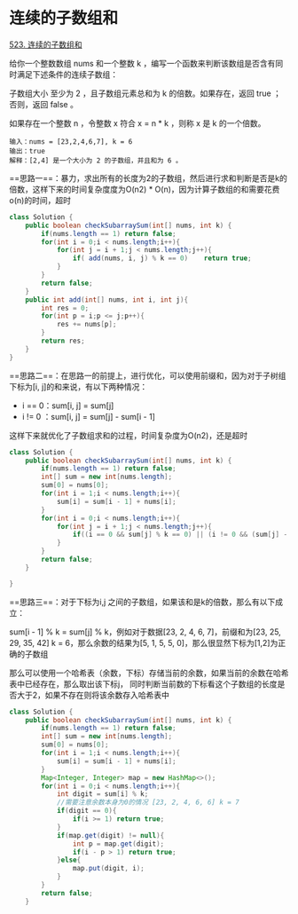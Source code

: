# 连续的子数组和

[523. 连续的子数组和](https://leetcode-cn.com/problems/continuous-subarray-sum/)

给你一个整数数组 nums 和一个整数 k ，编写一个函数来判断该数组是否含有同时满足下述条件的连续子数组：

子数组大小 至少为 2 ，且子数组元素总和为 k 的倍数。如果存在，返回 true ；否则，返回 false 。

如果存在一个整数 n ，令整数 x 符合 x = n * k ，则称 x 是 k 的一个倍数。

```
输入：nums = [23,2,4,6,7], k = 6
输出：true
解释：[2,4] 是一个大小为 2 的子数组，并且和为 6 。
```

==思路一==：暴力，求出所有的长度为2的子数组，然后进行求和判断是否是k的倍数，这样下来的时间复杂度度为O(n2) * O(n)，因为计算子数组的和需要花费o(n)的时间，超时

```java
class Solution {
    public boolean checkSubarraySum(int[] nums, int k) {
        if(nums.length == 1) return false;
        for(int i = 0;i < nums.length;i++){
            for(int j = i + 1;j < nums.length;j++){
                if( add(nums, i, j) % k == 0)    return true;
            }
        }
        return false;
    }   
    public int add(int[] nums, int i, int j){
        int res = 0;
        for(int p = i;p <= j;p++){
            res += nums[p];
        }
        return res;
    }
}
```

==思路二==：在思路一的前提上，进行优化，可以使用前缀和，因为对于子树组下标为[i, j]的和来说，有以下两种情况：

- i == 0：sum[i, j] = sum[j]
- i != 0 ：sum[i, j] = sum[j] - sum[i - 1]

这样下来就优化了子数组求和的过程，时间复杂度为O(n2)，还是超时

```java
class Solution {
    public boolean checkSubarraySum(int[] nums, int k) {
        if(nums.length == 1) return false;
        int[] sum = new int[nums.length];
        sum[0] = nums[0];
        for(int i = 1;i < nums.length;i++){
            sum[i] = sum[i - 1] + nums[i]; 
        }
        for(int i = 0;i < nums.length;i++){
            for(int j = i + 1;j < nums.length;j++){
                if((i == 0 && sum[j] % k == 0) || (i != 0 && (sum[j] - sum[i - 1] ) % k == 0))return true;
            }
        }
        return false;
    }   

}
```

==思路三==：对于下标为i,j 之间的子数组，如果该和是k的倍数，那么有以下成立：

sum[i - 1] % k = sum[j] % k，例如对于数据[23, 2, 4, 6, 7]，前缀和为[23, 25, 29, 35, 42] k = 6，那么余数的结果为[5, 1, 5, 5, 0]，那么很显然下标为[1,2]为正确的子数组

那么可以使用一个哈希表（余数，下标）存储当前的余数，如果当前的余数在哈希表中已经存在，那么取出该下标j， 同时判断当前数的下标看这个子数组的长度是否大于2，如果不存在则将该余数存入哈希表中

```java
class Solution {
    public boolean checkSubarraySum(int[] nums, int k) {
        if(nums.length == 1) return false;
        int[] sum = new int[nums.length];
        sum[0] = nums[0];
        for(int i = 1;i < nums.length;i++){
            sum[i] = sum[i - 1] + nums[i];
        }
        Map<Integer, Integer> map = new HashMap<>();
        for(int i = 0;i < nums.length;i++){
            int digit = sum[i] % k;
            //需要注意余数本身为0的情况 [23, 2, 4, 6, 6] k = 7
            if(digit == 0){
                if(i >= 1) return true;
            }
            if(map.get(digit) != null){
                int p = map.get(digit);
                if(i - p > 1) return true;
            }else{
                map.put(digit, i);
            }
        }
        return false;
    }   


```

